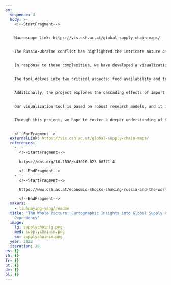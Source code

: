 ```yaml
---
en:
  sequence: 4
  body: >-
    <!--StartFragment-->


    Macroscope Link: https://vis.csh.ac.at/global-supply-chain-maps/


    The Russia-Ukraine conflict has highlighted the intricate nature of global supply chains, a complex network connecting nations and propagating disruptions to distant regions. Previous studies often concentrate on direct dependencies, neglecting indirect dependencies caused by the lack of essential inputs, making a comprehensive assessment of the global supply system challenging. 


    In response to these complexities, we have developed a visualization based on research at CSH that allows to explore different scenarios and provides a holistic view of both indirect and direct global effects of supply disruptions. 


    The tool delves into two critical aspects: food availability and trade sanctions. It demonstrates how localized production disruptions can have far-reaching implications, impacting trade relationships and the entire production chain. For instance, a shock to Ukrainian maize production not only affects maize availability but also leads to losses in pig or poultry meat due to a shortage of animal feed. This aspect of the visualization helps us fully appreciate the extent of potential losses when a specific product ceases production in a country. 


    Additionally, the project explores the cascading effects of import scarcity caused by trade sanctions. As primary and intermediary imports decline, domestic production is disrupted, and demand for goods in the affected country decreases. This creates a ripple effect, influencing global trade dynamics. 


    Our visualization tool is based on robust research models, and it is not only informative but also interactive, allowing users to explore the consequences of different scenarios involving global supply disruptions in a dynamic and engaging manner. By going beyond traditional representations, it engages viewers and connects them to the underlying data. 


    Through this project, we hope to foster a deeper understanding of the intricacies of supply chains and their vulnerabilities. As the world continues to face unpredictable challenges, this visualization stands as a powerful resource for gaining insights into the dynamics of the global economy and potential vulnerabilities of supply networks for policymakers and businesses alike.


    <!--EndFragment-->
  externalLink: https://vis.csh.ac.at/global-supply-chain-maps/
  references:
    - |-
      <!--StartFragment-->

      https://doi.org/10.1038/s43016-023-00771-4

      <!--EndFragment-->
    - |-
      <!--StartFragment-->

      https://www.csh.ac.at/economic-shocks-shaking-russia-and-the-world/

      <!--EndFragment-->
  makers:
    - liuhuaying-yang/readme
  title: "The Whole Picture: Cartographic Insights into Global Supply Chain
    Dependency"
  image:
    lg: supplychainlg.png
    med: supplychainsm.png
    sm: supplychainsm.png
  year: 2022
  iteration: 20
es: {}
zh: {}
fr: {}
pt: {}
de: {}
pl: {}
---
```

